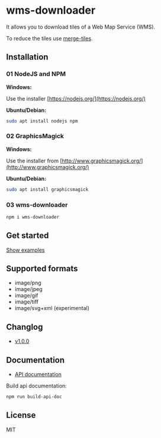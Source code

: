 # wms-downloader

It allows you to download tiles of a Web Map Service (WMS).

To reduce the tiles use [merge-tiles](https://github.com/stadt-bielefeld/merge-tiles).

## Installation

### 01 NodeJS and NPM

**Windows:**

Use the installer [https://nodejs.org/](https://nodejs.org/)

**Ubuntu/Debian:**

```sh
sudo apt install nodejs npm
```

### 02 GraphicsMagick

**Windows:**

Use the installer from [http://www.graphicsmagick.org/](http://www.graphicsmagick.org/)

**Ubuntu/Debian:**

```sh
sudo apt install graphicsmagick
```

### 03 wms-downloader

```sh
npm i wms-downloader
```

## Get started

[Show examples](examples)

## Supported formats

- image/png
- image/jpeg
- image/gif
- image/tiff
- image/svg+xml (experimental)

## Changlog

- [v1.0.0](docs/changelog/v1.0.0.md)

## Documentation

- [API documentation](https://stadt-bielefeld.github.io/wms-downloader/docs/api/index.html)

Build api documentation:

```bash
npm run build-api-doc
```

## License

MIT
